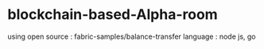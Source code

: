 # blockchain-based-Alpha-room

using open source : fabric-samples/balance-transfer
language : node js, go
